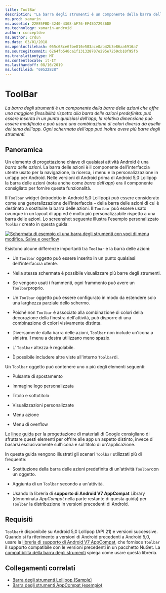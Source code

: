 ```yaml
---
title: ToolBar
description: "La barra degli strumenti è un componente della barra delle azioni che offre una maggiore flessibilità rispetto alla barra delle azioni predefinita: può essere inserita in un punto qualsiasi dell'app, la relativa dimensione può essere modificata e può usare una combinazione di colori diversa da quella del tema dell'app. Ogni schermata dell'app può inoltre avere più barre degli strumenti."
ms.prod: xamarin
ms.assetid: 22EE5FBD-3240-4308-AF76-EF45D72936DE
ms.technology: xamarin-android
author: conceptdev
ms.author: crdun
ms.date: 03/01/2018
ms.openlocfilehash: 065c68ce6fbe816e503ace0ab42b3e86aa6916a7
ms.sourcegitcommit: 6264fb540ca1f131328707e295e7259cb10f95fb
ms.translationtype: MT
ms.contentlocale: it-IT
ms.lasthandoff: 08/16/2019
ms.locfileid: "69522828"
---
```

# <a name="toolbar"></a>ToolBar

_La barra degli strumenti è un componente della barra delle azioni che offre una maggiore flessibilità rispetto alla barra delle azioni predefinita: può essere inserita in un punto qualsiasi dell'app, la relativa dimensione può essere modificata e può usare una combinazione di colori diversa da quella del tema dell'app. Ogni schermata dell'app può inoltre avere più barre degli strumenti._

 
## <a name="overview"></a>Panoramica

Un elemento di progettazione chiave di qualsiasi attività Android è una *barra delle azioni*. La barra delle azioni è il componente dell'interfaccia utente usato per la navigazione, la ricerca, i menu e la personalizzazione in un'app per Android. Nelle versioni di Android prima di Android 5,0 Lollipop la barra delle azioni (nota anche come *barra dell'app*) era il componente consigliato per fornire questa funzionalità. 

Il `Toolbar` widget (introdotto in Android 5,0 Lollipop) può essere considerato come una generalizzazione dell'interfaccia &ndash; della barra delle azioni di cui è destinato a sostituire la barra delle azioni. Il `Toolbar` può essere usato ovunque in un layout di app ed è molto più personalizzabile rispetto a una barra delle azioni. Lo screenshot seguente illustra l'esempio personalizzato `Toolbar` creato in questa guida: 

[![Schermata di esempio di una barra degli strumenti con voci di menu modifica, Salva e overflow](images/01-toolbar-sml.png)](images/01-toolbar.png#lightbox)

Esistono alcune differenze importanti tra `Toolbar` e la barra delle azioni: 

- Un `Toolbar` oggetto può essere inserito in un punto qualsiasi dell'interfaccia utente.

- Nella stessa schermata è possibile visualizzare più barre degli strumenti.

- Se vengono usati i frammenti, ogni frammento può avere un `Toolbar`proprio. 

- Un `Toolbar` oggetto può essere configurato in modo da estendere solo una larghezza parziale dello schermo. 

- Poiché non `Toolbar` è associato alla combinazione di colori della decorazione della finestra dell'attività, può disporre di una combinazione di colori visivamente distinta. 

- Diversamente dalla barra delle azioni, `Toolbar` non include un'icona a sinistra. I menu a destra utilizzano meno spazio. 

- L' `Toolbar` altezza è regolabile. 

- È possibile includere altre viste all'interno `Toolbar`di. 

Un `Toolbar` oggetto può contenere uno o più degli elementi seguenti: 

- Pulsante di spostamento

- Immagine logo personalizzata

- Titolo e sottotitolo

- Visualizzazioni personalizzate

- Menu azione

- Menu di overflow

Le [linee guida](https://material.google.com/) per la progettazione di materiali di Google consigliano di sfruttare questi elementi per offrire alle app un aspetto distinto, invece di basarsi esclusivamente sull'icona e sul titolo di un'applicazione. 

In questa guida vengono illustrati gli scenari `Toolbar` utilizzati più di frequente:

- Sostituzione della barra delle azioni predefinita di un'attività `Toolbar`con un oggetto. 

- Aggiunta di un `Toolbar` secondo a un'attività.

- Usando la libreria di **supporto di Android V7 AppCompat** Library (denominata *AppCompat* nella parte restante di questa guida) per `Toolbar` la distribuzione in versioni precedenti di Android. 

 
 
## <a name="requirements"></a>Requisiti

`Toolbar`è disponibile su Android 5,0 Lollipop (API 21) e versioni successive. Quando si fa riferimento a versioni di Android precedenti a Android 5,0, usare la [libreria di supporto di Android V7 AppCompat](https://www.nuget.org/packages/Xamarin.Android.Support.v7.AppCompat/), che fornisce `Toolbar` il supporto compatibile con le versioni precedenti in un pacchetto NuGet. 
La [compatibilità della barra degli strumenti](~/android/user-interface/controls/tool-bar/toolbar-compatibility.md) spiega come usare questa libreria. 




## <a name="related-links"></a>Collegamenti correlati

- [Barra degli strumenti Lollipop (Sample)](https://docs.microsoft.com/samples/xamarin/monodroid-samples/android50-toolbar)
- [Barra degli strumenti AppCompat (esempio)](https://docs.microsoft.com/samples/xamarin/monodroid-samples/supportv7-appcompat-toolbar)
